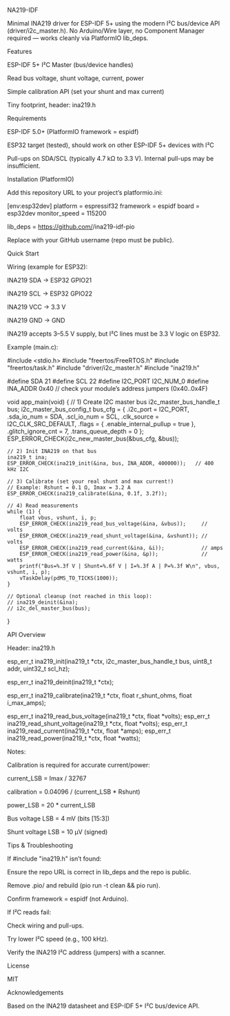 NA219-IDF

Minimal INA219 driver for ESP-IDF 5+ using the modern I²C bus/device API (driver/i2c_master.h).
No Arduino/Wire layer, no Component Manager required — works cleanly via PlatformIO lib_deps.

Features

ESP-IDF 5+ I²C Master (bus/device handles)

Read bus voltage, shunt voltage, current, power

Simple calibration API (set your shunt and max current)

Tiny footprint, header: ina219.h

Requirements

ESP-IDF 5.0+ (PlatformIO framework = espidf)

ESP32 target (tested), should work on other ESP-IDF 5+ devices with I²C

Pull-ups on SDA/SCL (typically 4.7 kΩ to 3.3 V). Internal pull-ups may be insufficient.

Installation (PlatformIO)

Add this repository URL to your project’s platformio.ini:

[env:esp32dev]
platform = espressif32
framework = espidf
board = esp32dev
monitor_speed = 115200

lib_deps =
  https://github.com/<YOUR-USER>/ina219-idf-pio


Replace <YOUR-USER> with your GitHub username (repo must be public).

Quick Start

Wiring (example for ESP32):

INA219 SDA → ESP32 GPIO21

INA219 SCL → ESP32 GPIO22

INA219 VCC → 3.3 V

INA219 GND → GND

INA219 accepts 3–5.5 V supply, but I²C lines must be 3.3 V logic on ESP32.

Example (main.c):

#include <stdio.h>
#include "freertos/FreeRTOS.h"
#include "freertos/task.h"
#include "driver/i2c_master.h"
#include "ina219.h"

#define SDA       21
#define SCL       22
#define I2C_PORT  I2C_NUM_0
#define INA_ADDR  0x40   // check your module’s address jumpers (0x40..0x4F)

void app_main(void) {
    // 1) Create I2C master bus
    i2c_master_bus_handle_t bus;
    i2c_master_bus_config_t bus_cfg = {
        .i2c_port = I2C_PORT,
        .sda_io_num = SDA,
        .scl_io_num = SCL,
        .clk_source = I2C_CLK_SRC_DEFAULT,
        .flags = { .enable_internal_pullup = true },
        .glitch_ignore_cnt = 7,
        .trans_queue_depth = 0
    };
    ESP_ERROR_CHECK(i2c_new_master_bus(&bus_cfg, &bus));

    // 2) Init INA219 on that bus
    ina219_t ina;
    ESP_ERROR_CHECK(ina219_init(&ina, bus, INA_ADDR, 400000));   // 400 kHz I2C

    // 3) Calibrate (set your real shunt and max current!)
    // Example: Rshunt = 0.1 Ω, Imax = 3.2 A
    ESP_ERROR_CHECK(ina219_calibrate(&ina, 0.1f, 3.2f));

    // 4) Read measurements
    while (1) {
        float vbus, vshunt, i, p;
        ESP_ERROR_CHECK(ina219_read_bus_voltage(&ina, &vbus));     // volts
        ESP_ERROR_CHECK(ina219_read_shunt_voltage(&ina, &vshunt)); // volts
        ESP_ERROR_CHECK(ina219_read_current(&ina, &i));            // amps
        ESP_ERROR_CHECK(ina219_read_power(&ina, &p));              // watts
        printf("Bus=%.3f V | Shunt=%.6f V | I=%.3f A | P=%.3f W\n", vbus, vshunt, i, p);
        vTaskDelay(pdMS_TO_TICKS(1000));
    }

    // Optional cleanup (not reached in this loop):
    // ina219_deinit(&ina);
    // i2c_del_master_bus(bus);
}

API Overview

Header: ina219.h

esp_err_t ina219_init(ina219_t *ctx,
                      i2c_master_bus_handle_t bus,
                      uint8_t addr,
                      uint32_t scl_hz);

esp_err_t ina219_deinit(ina219_t *ctx);

esp_err_t ina219_calibrate(ina219_t *ctx,
                           float r_shunt_ohms,
                           float i_max_amps);

esp_err_t ina219_read_bus_voltage(ina219_t *ctx, float *volts);
esp_err_t ina219_read_shunt_voltage(ina219_t *ctx, float *volts);
esp_err_t ina219_read_current(ina219_t *ctx, float *amps);
esp_err_t ina219_read_power(ina219_t *ctx, float *watts);


Notes:

Calibration is required for accurate current/power:

current_LSB = Imax / 32767

calibration = 0.04096 / (current_LSB * Rshunt)

power_LSB = 20 * current_LSB

Bus voltage LSB = 4 mV (bits [15:3])

Shunt voltage LSB = 10 µV (signed)

Tips & Troubleshooting

If #include "ina219.h" isn’t found:

Ensure the repo URL is correct in lib_deps and the repo is public.

Remove .pio/ and rebuild (pio run -t clean && pio run).

Confirm framework = espidf (not Arduino).

If I²C reads fail:

Check wiring and pull-ups.

Try lower I²C speed (e.g., 100 kHz).

Verify the INA219 I²C address (jumpers) with a scanner.

License

MIT

Acknowledgements

Based on the INA219 datasheet and ESP-IDF 5+ I²C bus/device API.
